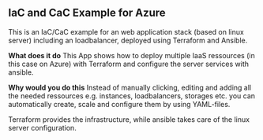 ## IaC and CaC Example for Azure 
This is an IaC/CaC example for an web application stack (based on linux server) including an loadbalancer, deployed using Terraform and Ansible.

**What does it do**
This App shows how to deploy multiple IaaS ressources (in this case on Azure) with Terraform 
and configure the server services with ansible.

**Why would you do this**
Instead of manually clicking, editing and adding all the needed ressources e.g. instances, loadbalancers, storages etc.
you can automatically create, scale and configure them by using YAML-files.

Terraform provides the infrastructure, while ansible takes care of the linux server configuration.
